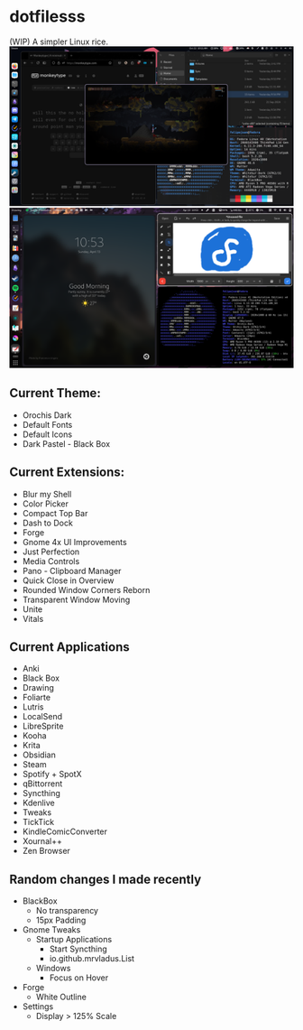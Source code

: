 # dotfilesss
(WIP) A simpler Linux rice.
![](https://github.com/felipe-juan/dotfilesss/blob/main/Screenshot%20from%202024-10-22%2010-11-36.png)
![](https://github.com/felipe-juan/dotfilesss/blob/main/Screenshot%20From%202025-04-13%2010-53-18.png)

## Current Theme:
- Orochis Dark
- Default Fonts
- Default Icons
- Dark Pastel - Black Box

## Current Extensions:
- Blur my Shell
- Color Picker
- Compact Top Bar
- Dash to Dock
- Forge
- Gnome 4x UI Improvements
- Just Perfection
- Media Controls
- Pano - Clipboard Manager
- Quick Close in Overview
- Rounded Window Corners Reborn
- Transparent Window Moving
- Unite
- Vitals

## Current Applications
- Anki
- Black Box
- Drawing
- Foliarte
- Lutris
- LocalSend
- LibreSprite
- Kooha
- Krita
- Obsidian
- Steam
- Spotify + SpotX
- qBittorrent
- Syncthing
- Kdenlive
- Tweaks
- TickTick
- KindleComicConverter
- Xournal++
- Zen Browser

## Random changes I made recently
- BlackBox
  - No transparency
  - 15px Padding
- Gnome Tweaks
  - Startup Applications
    - Start Syncthing
    - io.github.mrvladus.List
  - Windows
    - Focus on Hover 
- Forge
  - White Outline
- Settings
  - Display > 125% Scale
